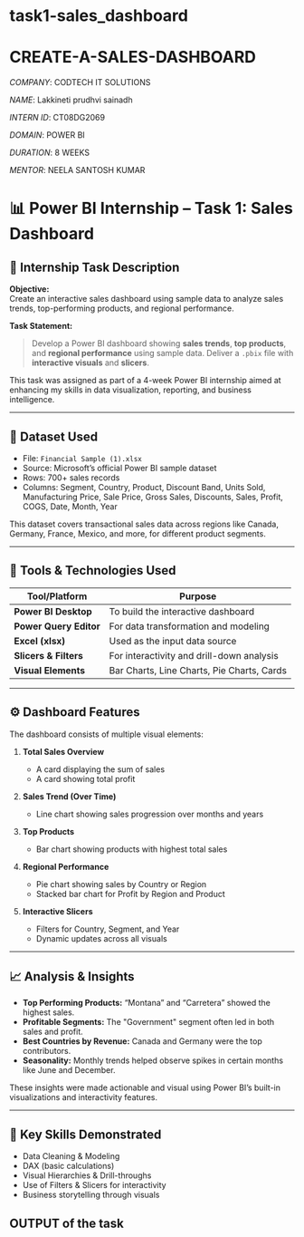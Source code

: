 # task1-sales_dashboard

# CREATE-A-SALES-DASHBOARD

*COMPANY*: CODTECH IT SOLUTIONS

*NAME*: Lakkineti prudhvi sainadh

*INTERN ID*: CT08DG2069

*DOMAIN*: POWER BI

*DURATION*: 8 WEEKS

*MENTOR*: NEELA SANTOSH KUMAR

# 📊 Power BI Internship – Task 1: Sales Dashboard

## 🔖 Internship Task Description

**Objective:**  
Create an interactive sales dashboard using sample data to analyze sales trends, top-performing products, and regional performance.

**Task Statement:**  
> Develop a Power BI dashboard showing **sales trends**, **top products**, and **regional performance** using sample data. Deliver a `.pbix` file with **interactive visuals** and **slicers**.

This task was assigned as part of a 4-week Power BI internship aimed at enhancing my skills in data visualization, reporting, and business intelligence.

---

## 📁 Dataset Used

- File: `Financial Sample (1).xlsx`
- Source: Microsoft’s official Power BI sample dataset
- Rows: 700+ sales records
- Columns: Segment, Country, Product, Discount Band, Units Sold, Manufacturing Price, Sale Price, Gross Sales, Discounts, Sales, Profit, COGS, Date, Month, Year

This dataset covers transactional sales data across regions like Canada, Germany, France, Mexico, and more, for different product segments.

---

## 🧰 Tools & Technologies Used

| Tool/Platform         | Purpose                                      |
|-----------------------|----------------------------------------------|
| **Power BI Desktop**  | To build the interactive dashboard           |
| **Power Query Editor**| For data transformation and modeling         |
| **Excel (xlsx)**      | Used as the input data source                |
| **Slicers & Filters** | For interactivity and drill-down analysis    |
| **Visual Elements**   | Bar Charts, Line Charts, Pie Charts, Cards   |

---

## ⚙️ Dashboard Features

The dashboard consists of multiple visual elements:

1. **Total Sales Overview**
   - A card displaying the sum of sales
   - A card showing total profit

2. **Sales Trend (Over Time)**
   - Line chart showing sales progression over months and years

3. **Top Products**
   - Bar chart showing products with highest total sales

4. **Regional Performance**
   - Pie chart showing sales by Country or Region
   - Stacked bar chart for Profit by Region and Product

5. **Interactive Slicers**
   - Filters for Country, Segment, and Year
   - Dynamic updates across all visuals

---

## 📈 Analysis & Insights

- **Top Performing Products:** “Montana” and “Carretera” showed the highest sales.
- **Profitable Segments:** The "Government" segment often led in both sales and profit.
- **Best Countries by Revenue:** Canada and Germany were the top contributors.
- **Seasonality:** Monthly trends helped observe spikes in certain months like June and December.

These insights were made actionable and visual using Power BI’s built-in visualizations and interactivity features.

---

## 🧠 Key Skills Demonstrated

- Data Cleaning & Modeling
- DAX (basic calculations)
- Visual Hierarchies & Drill-throughs
- Use of Filters & Slicers for interactivity
- Business storytelling through visuals

## OUTPUT of the task

